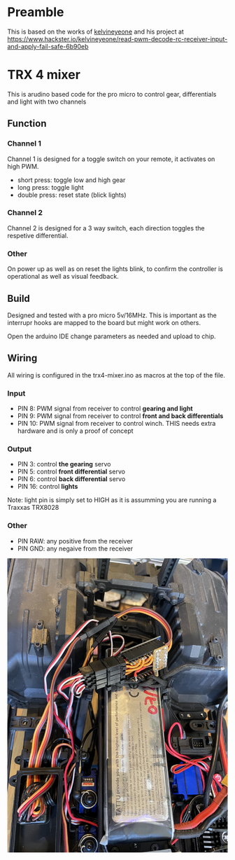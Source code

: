 # Preamble

This is based on the works of [kelvineyeone](https://www.hackster.io/kelvineyeone) and his project at https://www.hackster.io/kelvineyeone/read-pwm-decode-rc-receiver-input-and-apply-fail-safe-6b90eb

# TRX 4 mixer

This is arudino based code for the pro micro to control gear, differentials and light with two channels

## Function

### Channel 1
Channel 1 is designed for a toggle switch on your remote, it activates on high PWM.


- short press: toggle low and high gear
- long press: toggle light
- double press: reset state (blick lights)


### Channel 2
Channel 2 is designed for a 3 way switch, each direction toggles the respetive differential.

### Other
On power up as well as on reset the lights blink, to confirm the controller is operational as well as visual feedback.

## Build

Designed and tested with a pro micro 5v/16MHz.
This is important as the interrupr hooks are mapped to the board but might work on others.

Open the arduino IDE change parameters as needed and upload to chip.


## Wiring

All wiring is configured in the trx4-mixer.ino as macros at the top of the file.

### Input

- PIN 8: PWM signal from receiver to control **gearing and light**
- PIN 9: PWM signal from receiver to control **front and back differentials**
- PIN 10: PWM signal from receiver to control winch. THIS needs extra hardware and is only a proof of concept

### Output

- PIN 3: control **the gearing** servo
- PIN 5: control **front differential** servo
- PIN 6: control **back differential** servo
- PIN 16: control **lights**

Note: light pin is simply set to HIGH as it is assumming you are running a Traxxas TRX8028

### Other

- PIN RAW: any positive from the receiver
- PIN GND: any negaive from the receiver

![example](example.jpg)
